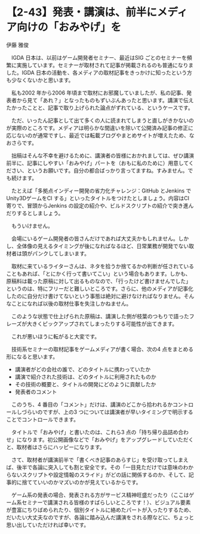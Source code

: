 # 【2-43】発表・講演は、前半にメディア向けの「おみやげ」を

<div class="author">伊藤 雅俊</div>

　IGDA 日本は、以前はゲーム開発者セミナー、最近はSIG ごとのセミナーを頻繁に実施しています。セミナーが取材されて記事が掲載されるのも普通になりました。IGDA 日本の活動を、各メディアの取材記事をきっかけに知ったという方も少なくないかと思います。

　私も2002 年から2006 年頃まで取材にお邪魔していましたが、私の記事、発表者から見て「あれ？」となったものもずいぶんあったと思います。講演で伝えたかったことと、記事で取り上げられた論点がずれている、というケースです。

　ただ、いったん記事として出て多くの人に読まれてしまうと直しがきかないのが実際のところです。メディアは明らかな間違いを除いて公開済み記事の修正に応じないのが通常ですし、最近では転載ブログやまとめサイトが増えたため、なおさらです。

　拙稿はそんな不幸を避けるために、講演者の皆様におかれましては、ぜひ講演前半に、記事にしやすい「おみやげ」パートを（おもに私のために）用意してください、というお願いです。自分の都合ばっかり言ってますね。すみません。でも続けます。

　たとえば「多拠点インディー開発の省力化チャレンジ：GitHub とJenkins でUnity3DゲームをCI する」といったタイトルをつけたとしましょう。内容はCI 寄りで、冒頭からJenkins の設定の紹介や、ビルドスクリプトの紹介で突き進んだりするとしましょう。

　もういけません。

　会場にいるゲーム開発者の皆さんだけであれば大丈夫かもしれません。しかし、全体像の見えるタイミングが後になればなるほど、日常業務が開発でない取材者は頭がパンクしてしまいます。

　取材に来ているライターさんは、ネタを拾うか捨てるかの判断が任されていることもあれば、「とにかく行って書いてこい」という場合もあります。しかも、原稿料は載った原稿に対して出るものなので、「行ったけど書けませんでした」というのは、特にフリーだと難しいところです。さらに、他のメディアが記事化したのに自分だけ書けてないという事態は絶対に避けなければなりません。そんなことになれば以後の取材仕事を失注しかねません。

　このような状態で仕上げられた原稿は、講演した側が枝葉のつもりで語ったフレーズが大きくピックアップされてしまったりする可能性が出てきます。

　これが悪いほうに転がると大変です。

　技術系セミナーの取材記事をゲームメディアが書く場合、次の4 点をまとめる形になると思います。

* 講演者がどの会社の誰で、どのタイトルに携わっていたか
* 講演で紹介された技術は、どのタイトルに利用されたものか
* その技術の概要と、タイトルの開発にどのように貢献したか
* 発表者のコメント


　このうち、4 番目の「コメント」だけは、講演のどこから拾われるかコントロールしづらいのですが、上の3 つについては講演者が早いタイミングで明示することでコントロールできます。

　タイトルで「おみやげ」と書いたのは、これら3 点の「持ち帰り品詰め合わせ」になります。初公開画像などで「おみやげ」をアップグレードしていただくと、取材者はさらにハッピーになります。

　さて、取材者が講演前半で「書くべき記事のあらすじ」を受け取ってしまえば、後半で各論に突入しても割と安全です。その「一目見ただけでは意味のわからないスクリプトや設定情報のスライド」がどの話に関係するのか、そして、記事的に捨てていいのかマズいのかが見えているからです。

　ゲーム系の発表の場合、発表される方がサービス精神旺盛だったり（ここはゲーム系セミナーで講演される皆様のすばらしいところです！）、ビジュアル要素が豊富にちりばめられたり、個別タイトルに絡めたパートが入ったりするため、だいたい大丈夫なのですが、各論に踏み込んだ講演をされる際などに、ちょっと思い出していただければ幸いです。
